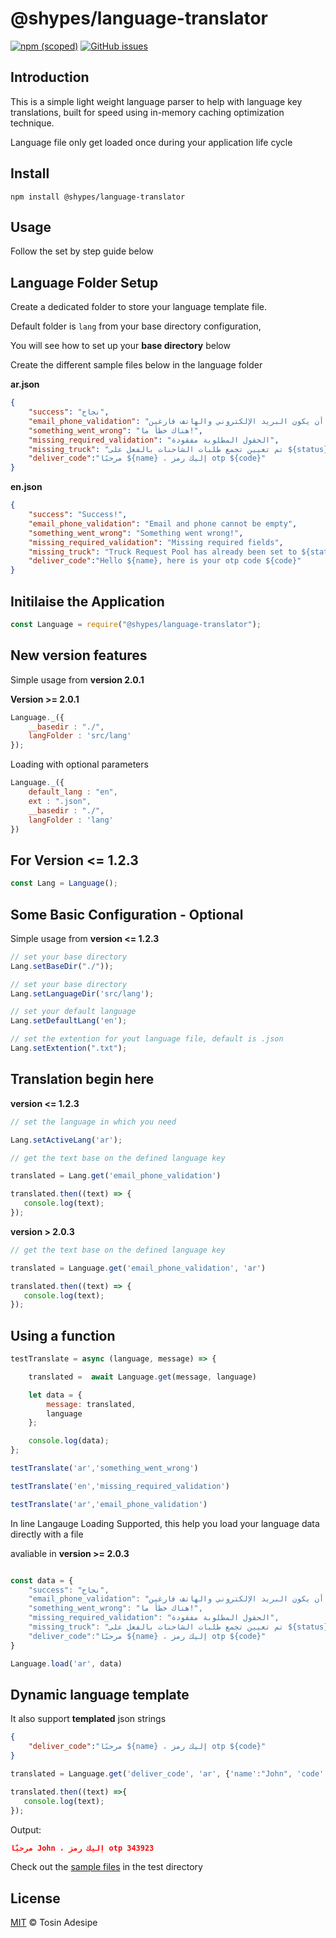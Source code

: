 # @shypes/language-translator

[![npm (scoped)](https://img.shields.io/npm/v/@shypes/language-translator.svg)](https://www.npmjs.com/package/@shypes/language-translator)
[![GitHub issues](https://img.shields.io/github/issues/Shypes/language-translator)](https://img.shields.io/github/issues/Shypes/language-translator)

## Introduction

This is a simple light weight language parser to help with language key translations, built for speed using in-memory caching optimization technique.

Language file only get loaded once during your application life cycle

## Install

```$
npm install @shypes/language-translator
```

## Usage

Follow the set by step guide below

## Language Folder Setup

Create a dedicated folder to store your language template file.

Default folder is `lang` from your base directory configuration, 

You will see how to set up your **base directory** below

Create the different sample files below in the language folder

**ar.json**

```json
{
    "success": "نجاح",
    "email_phone_validation": "لا يمكن أن يكون البريد الإلكتروني والهاتف فارغين",
    "something_went_wrong": "هناك خطأ ما!",
    "missing_required_validation": "الحقول المطلوبة مفقودة",
    "missing_truck": "تم تعيين تجمع طلبات الشاحنات بالفعل على ${status}",
    "deliver_code":"مرحبًا ${name} ، إليك رمز otp ${code}"
}
```

**en.json**

```json
{
    "success": "Success!",
    "email_phone_validation": "Email and phone cannot be empty",
    "something_went_wrong": "Something went wrong!",
    "missing_required_validation": "Missing required fields",
    "missing_truck": "Truck Request Pool has already been set to ${status}", 
    "deliver_code":"Hello ${name}, here is your otp code ${code}"
}
```

## Initilaise the Application

```js
const Language = require("@shypes/language-translator");
```

## New version features

Simple usage from **version 2.0.1**

**Version >= 2.0.1**

```js
Language._({
    __basedir : "./",
    langFolder : 'src/lang'
});
```

Loading with optional parameters

```js
Language._({
    default_lang : "en",
    ext : ".json",
    __basedir : "./",
    langFolder : 'lang'
})
```
## For Version <= 1.2.3

```js
const Lang = Language();
```

## Some Basic Configuration - Optional

Simple usage from **version <= 1.2.3**

```js
// set your base directory
Lang.setBaseDir("./"));

// set your base directory
Lang.setLanguageDir('src/lang');

// set your default language
Lang.setDefaultLang('en');

// set the extention for yout language file, default is .json
Lang.setExtention(".txt");
```

## Translation begin here

**version <= 1.2.3**

```js
// set the language in which you need

Lang.setActiveLang('ar');

// get the text base on the defined language key

translated = Lang.get('email_phone_validation')

translated.then((text) => {
   console.log(text);
});
```

**version > 2.0.3**

```js
// get the text base on the defined language key

translated = Language.get('email_phone_validation', 'ar')

translated.then((text) => {
   console.log(text);
});
```

## Using a function

```js
testTranslate = async (language, message) => {

    translated =  await Language.get(message, language)

    let data = {
        message: translated,
        language
    };

    console.log(data);
};

testTranslate('ar','something_went_wrong')

testTranslate('en','missing_required_validation')

testTranslate('ar','email_phone_validation')
```

In line Langauge Loading Supported, this help you load your language data directly with a file

avaliable in  **version >= 2.0.3**

```js

const data = {
    "success": "نجاح",
    "email_phone_validation": "لا يمكن أن يكون البريد الإلكتروني والهاتف فارغين",
    "something_went_wrong": "هناك خطأ ما!",
    "missing_required_validation": "الحقول المطلوبة مفقودة",
    "missing_truck": "تم تعيين تجمع طلبات الشاحنات بالفعل على ${status}",
    "deliver_code":"مرحبًا ${name} ، إليك رمز otp ${code}"
}

Language.load('ar', data)


```

## Dynamic language template

It also support **templated** json strings

```json
{
    "deliver_code":"مرحبًا ${name} ، إليك رمز otp ${code}"
}
```

```js
translated = Language.get('deliver_code', 'ar', {'name':"John", 'code': 343923} )

translated.then((text) =>{
   console.log(text);
});
```

Output:

```json
مرحبًا John ، إليك رمز otp 343923
```

Check out the [sample files](https://github.com/Shypes/language-translator/tree/master/examples) in the test directory

## License

[MIT](LICENSE) © Tosin Adesipe
